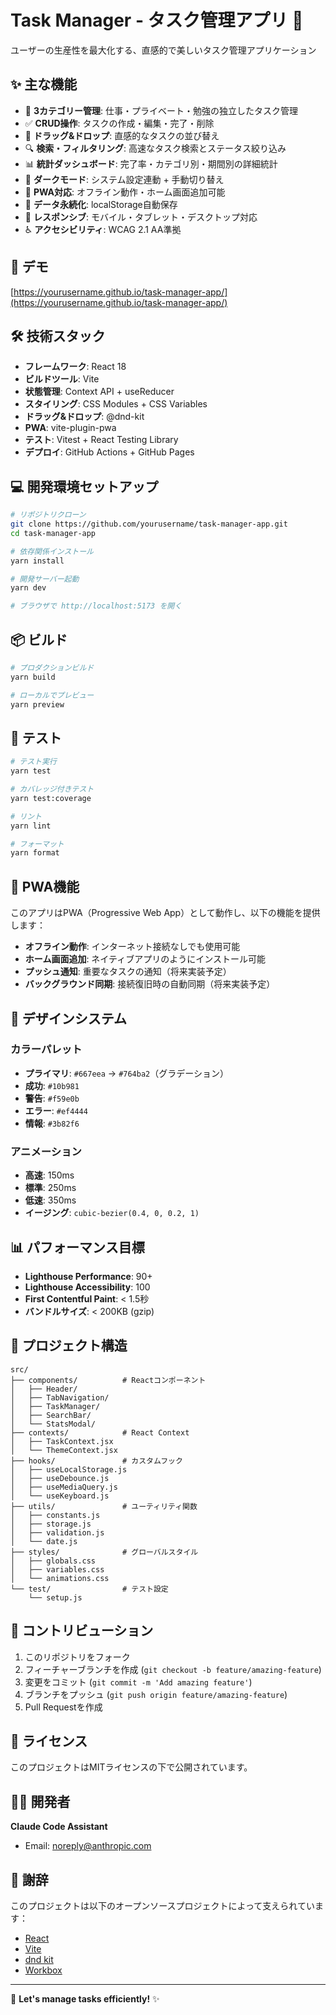 # Task Manager - タスク管理アプリ 📝

ユーザーの生産性を最大化する、直感的で美しいタスク管理アプリケーション

## ✨ 主な機能

- 🏢 **3カテゴリー管理**: 仕事・プライベート・勉強の独立したタスク管理
- ✅ **CRUD操作**: タスクの作成・編集・完了・削除
- 🔄 **ドラッグ&ドロップ**: 直感的なタスクの並び替え
- 🔍 **検索・フィルタリング**: 高速なタスク検索とステータス絞り込み
- 📊 **統計ダッシュボード**: 完了率・カテゴリ別・期間別の詳細統計
- 🌙 **ダークモード**: システム設定連動 + 手動切り替え
- 📱 **PWA対応**: オフライン動作・ホーム画面追加可能
- 💾 **データ永続化**: localStorage自動保存
- 📱 **レスポンシブ**: モバイル・タブレット・デスクトップ対応
- ♿ **アクセシビリティ**: WCAG 2.1 AA準拠

## 🚀 デモ

[https://yourusername.github.io/task-manager-app/](https://yourusername.github.io/task-manager-app/)

## 🛠️ 技術スタック

- **フレームワーク**: React 18
- **ビルドツール**: Vite
- **状態管理**: Context API + useReducer
- **スタイリング**: CSS Modules + CSS Variables
- **ドラッグ&ドロップ**: @dnd-kit
- **PWA**: vite-plugin-pwa
- **テスト**: Vitest + React Testing Library
- **デプロイ**: GitHub Actions + GitHub Pages

## 💻 開発環境セットアップ

```bash
# リポジトリクローン
git clone https://github.com/yourusername/task-manager-app.git
cd task-manager-app

# 依存関係インストール
yarn install

# 開発サーバー起動
yarn dev

# ブラウザで http://localhost:5173 を開く
```

## 📦 ビルド

```bash
# プロダクションビルド
yarn build

# ローカルでプレビュー
yarn preview
```

## 🧪 テスト

```bash
# テスト実行
yarn test

# カバレッジ付きテスト
yarn test:coverage

# リント
yarn lint

# フォーマット
yarn format
```

## 📱 PWA機能

このアプリはPWA（Progressive Web App）として動作し、以下の機能を提供します：

- **オフライン動作**: インターネット接続なしでも使用可能
- **ホーム画面追加**: ネイティブアプリのようにインストール可能
- **プッシュ通知**: 重要なタスクの通知（将来実装予定）
- **バックグラウンド同期**: 接続復旧時の自動同期（将来実装予定）

## 🎨 デザインシステム

### カラーパレット
- **プライマリ**: `#667eea` → `#764ba2`（グラデーション）
- **成功**: `#10b981`
- **警告**: `#f59e0b`
- **エラー**: `#ef4444`
- **情報**: `#3b82f6`

### アニメーション
- **高速**: 150ms
- **標準**: 250ms
- **低速**: 350ms
- **イージング**: `cubic-bezier(0.4, 0, 0.2, 1)`

## 📊 パフォーマンス目標

- **Lighthouse Performance**: 90+
- **Lighthouse Accessibility**: 100
- **First Contentful Paint**: < 1.5秒
- **バンドルサイズ**: < 200KB (gzip)

## 📁 プロジェクト構造

```
src/
├── components/          # Reactコンポーネント
│   ├── Header/
│   ├── TabNavigation/
│   ├── TaskManager/
│   ├── SearchBar/
│   └── StatsModal/
├── contexts/            # React Context
│   ├── TaskContext.jsx
│   └── ThemeContext.jsx
├── hooks/               # カスタムフック
│   ├── useLocalStorage.js
│   ├── useDebounce.js
│   ├── useMediaQuery.js
│   └── useKeyboard.js
├── utils/               # ユーティリティ関数
│   ├── constants.js
│   ├── storage.js
│   ├── validation.js
│   └── date.js
├── styles/              # グローバルスタイル
│   ├── globals.css
│   ├── variables.css
│   └── animations.css
└── test/                # テスト設定
    └── setup.js
```

## 🤝 コントリビューション

1. このリポジトリをフォーク
2. フィーチャーブランチを作成 (`git checkout -b feature/amazing-feature`)
3. 変更をコミット (`git commit -m 'Add amazing feature'`)
4. ブランチをプッシュ (`git push origin feature/amazing-feature`)
5. Pull Requestを作成

## 📜 ライセンス

このプロジェクトはMITライセンスの下で公開されています。

## 👨‍💻 開発者

**Claude Code Assistant**
- Email: noreply@anthropic.com

## 🙏 謝辞

このプロジェクトは以下のオープンソースプロジェクトによって支えられています：

- [React](https://reactjs.org/)
- [Vite](https://vitejs.dev/)
- [dnd kit](https://dndkit.com/)
- [Workbox](https://developers.google.com/web/tools/workbox)

---

🚀 **Let's manage tasks efficiently!** ✨
